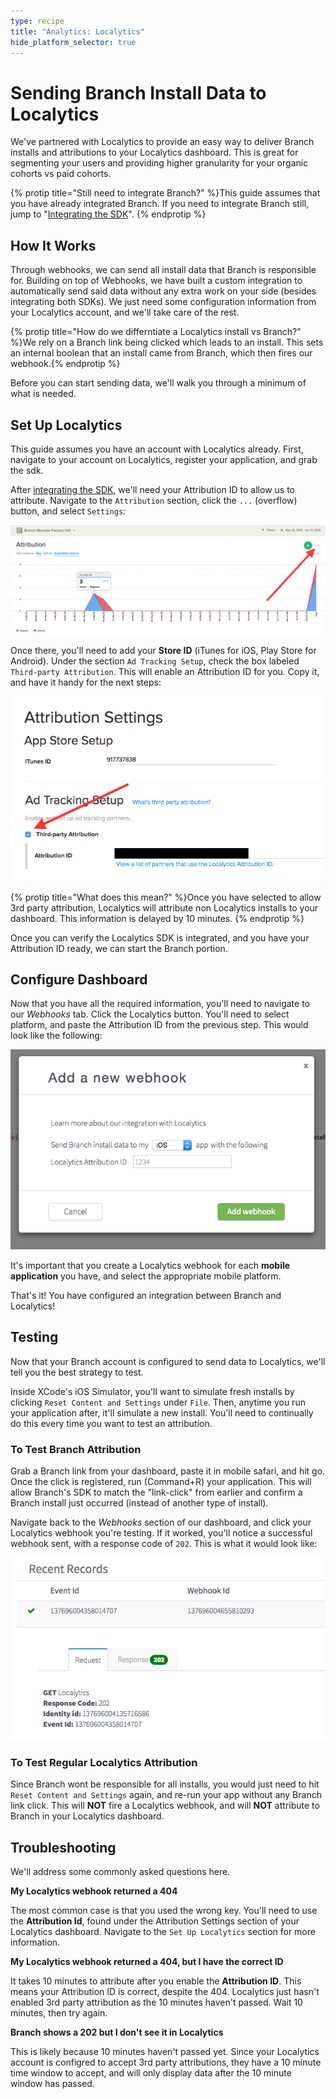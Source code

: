 ```yaml
---
type: recipe
title: "Analytics: Localytics"
hide_platform_selector: true
---
```


# Sending Branch Install Data to Localytics

We've partnered with Localytics to provide an easy way to deliver Branch installs and attributions to your Localytics dashboard. This is great for segmenting your users and providing higher granularity for your organic cohorts vs paid cohorts.

{% protip title="Still need to integrate Branch?" %}This guide assumes that you have already integrated Branch. If you need to integrate Branch still, jump to "[Integrating the SDK](/recipes/quickstart_guide/ios/)".
{% endprotip %}

## How It Works

Through webhooks, we can send all install data that Branch is responsible for. Building on top of Webhooks, we have built a custom integration to automatically send said data without any extra work on your side (besides integrating both SDKs). We just need some configuration information from your Localytics account, and we'll take care of the rest.

{% protip title="How do we differntiate a Localytics install vs Branch?" %}We rely on a Branch link being clicked which leads to an install. This sets an internal boolean that an install came from Branch, which then fires our webhook.{% endprotip %}

Before you can start sending data, we'll walk you through a minimum of what is needed.

## Set Up Localytics

This guide assumes you have an account with Localytics already. First, navigate to your account on Localytics, register your application, and grab the sdk.

After [integrating the SDK](http://docs.localytics.com/), we'll need your Attribution ID to allow us to attribute. Navigate to the `Attribution` section, click the `...` (overflow) button, and select `Settings`:

![overflow](/img/recipes/localytics/localytics-more.png)

Once there, you'll need to add your **Store ID** (iTunes for iOS, Play Store for Android). Under the section `Ad Tracking Setup`, check the box labeled `Third-party Attribution`. This will enable an Attribution ID for you. Copy it, and have it handy for the next steps:

![settings](/img/recipes/localytics/localytics-attr-settings.png)

{% protip title="What does this mean?" %}Once you have selected to allow 3rd party attribution, Localytics will attribute non Localytics installs to your dashboard. This information is delayed by 10 minutes.
{% endprotip %}

Once you can verify the Localytics SDK is integrated, and you have your Attribution ID ready, we can start the Branch portion.


## Configure Dashboard

Now that you have all the required information, you'll need to navigate to our *Webhooks* tab. Click the Localytics button. You'll need to select platform, and paste the Attribution ID from the previous step. This would look like the following:

![branch-localytics-settings](/img/recipes/localytics/localytics-save.png)

It's important that you create a Localytics webhook for each **mobile application** you have, and select the appropriate mobile platform.

That's it! You have configured an integration between Branch and Localytics!

## Testing

Now that your Branch account is configured to send data to Localytics, we'll tell you the best strategy to test.

Inside XCode's iOS Simulator, you'll want to simulate fresh installs by clicking `Reset Content and Settings` under `File`. Then, anytime you run your application after, it'll simulate a new install. You'll need to continually do this every time you want to test an attribution.

### To Test Branch Attribution

Grab a Branch link from your dashboard, paste it in mobile safari, and hit go. Once the click is registered, run (Command+R) your application. This will allow Branch's SDK to match the "link-click" from earlier and confirm a Branch install just occurred (instead of another type of install).

Navigate back to the *Webhooks* section of our dashboard, and click your Localytics webhook you're testing. If it worked, you'll notice a successful webhook sent, with a response code of `202`. This is what it would look like:

![success](/img/recipes/localytics/localytics-success.png)

### To Test Regular Localytics Attribution

Since Branch wont be responsible for all installs, you would just need to hit `Reset Content and Settings` again, and re-run your app without any Branch link click. This will **NOT** fire a Localytics webhook, and will **NOT** attribute to Branch in your Localytics dashboard.

## Troubleshooting

We'll address some commonly asked questions here.

**My Localytics webhook returned a 404**

The most common case is that you used the wrong key. You'll need to use the **Attribution Id**, found under the Attribution Settings section of your Localytics dashboard. Navigate to the `Set Up Localytics` section for more information.

**My Localytics webhook returned a 404, but I have the correct ID**

It takes 10 minutes to attribute after you enable the **Attribution ID**. This means your Attribution ID is correct, despite the 404. Localytics just hasn't enabled 3rd party attribution as the 10 minutes haven't passed. Wait 10 minutes, then try again.

**Branch shows a 202 but I don't see it in Localytics**

This is likely because 10 minutes haven't passed yet. Since your Localytics account is configred to accept 3rd party attributions, they have a 10 minute time window to accept, and will only display data after the 10 minute window has passed.
